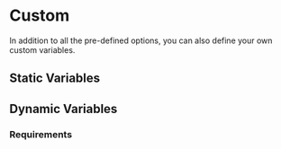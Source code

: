 # Custom

In addition to all the pre-defined options,
you can also define your own custom variables.


## Static Variables


## Dynamic Variables

### Requirements
